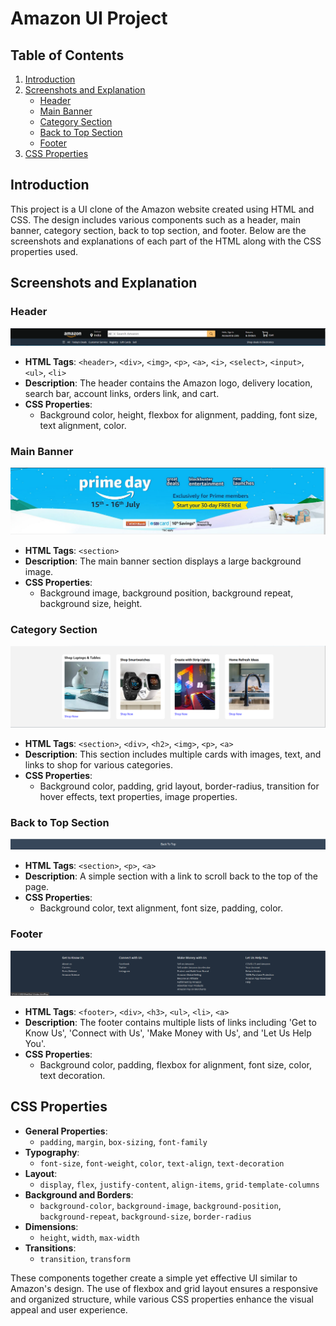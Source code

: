 # Amazon UI Project

## Table of Contents
1. [Introduction](#introduction)
2. [Screenshots and Explanation](#screenshots-and-explanation)
    - [Header](#header)
    - [Main Banner](#main-banner)
    - [Category Section](#category-section)
    - [Back to Top Section](#back-to-top-section)
    - [Footer](#footer)
3. [CSS Properties](#css-properties)

## Introduction
This project is a UI clone of the Amazon website created using HTML and CSS. The design includes various components such as a header, main banner, category section, back to top section, and footer. Below are the screenshots and explanations of each part of the HTML along with the CSS properties used.

## Screenshots and Explanation

### Header
![Header](screenshot-header.png)
- **HTML Tags**: `<header>`, `<div>`, `<img>`, `<p>`, `<a>`, `<i>`, `<select>`, `<input>`, `<ul>`, `<li>`
- **Description**: The header contains the Amazon logo, delivery location, search bar, account links, orders link, and cart.
- **CSS Properties**:
    - Background color, height, flexbox for alignment, padding, font size, text alignment, color.

### Main Banner
![Main Banner](screenshot-banner.png)
- **HTML Tags**: `<section>`
- **Description**: The main banner section displays a large background image.
- **CSS Properties**:
    - Background image, background position, background repeat, background size, height.

### Category Section
![Category Section](screenshot-category.png)
- **HTML Tags**: `<section>`, `<div>`, `<h2>`, `<img>`, `<p>`, `<a>`
- **Description**: This section includes multiple cards with images, text, and links to shop for various categories.
- **CSS Properties**:
    - Background color, padding, grid layout, border-radius, transition for hover effects, text properties, image properties.

### Back to Top Section
![Back to Top Section](screenshot-backtotop.png)
- **HTML Tags**: `<section>`, `<p>`, `<a>`
- **Description**: A simple section with a link to scroll back to the top of the page.
- **CSS Properties**:
    - Background color, text alignment, font size, padding, color.

### Footer
![Footer](screenshot-footer.png)
- **HTML Tags**: `<footer>`, `<div>`, `<h3>`, `<ul>`, `<li>`, `<a>`
- **Description**: The footer contains multiple lists of links including 'Get to Know Us', 'Connect with Us', 'Make Money with Us', and 'Let Us Help You'.
- **CSS Properties**:
    - Background color, padding, flexbox for alignment, font size, color, text decoration.

## CSS Properties
- **General Properties**:
    - `padding`, `margin`, `box-sizing`, `font-family`
- **Typography**:
    - `font-size`, `font-weight`, `color`, `text-align`, `text-decoration`
- **Layout**:
    - `display`, `flex`, `justify-content`, `align-items`, `grid-template-columns`
- **Background and Borders**:
    - `background-color`, `background-image`, `background-position`, `background-repeat`, `background-size`, `border-radius`
- **Dimensions**:
    - `height`, `width`, `max-width`
- **Transitions**:
    - `transition`, `transform`

These components together create a simple yet effective UI similar to Amazon's design. The use of flexbox and grid layout ensures a responsive and organized structure, while various CSS properties enhance the visual appeal and user experience.
